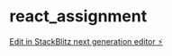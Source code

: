 # react_assignment

[Edit in StackBlitz next generation editor ⚡️](https://stackblitz.com/~/github.com/VANSHIKAAGARWAL571/react_assignment)